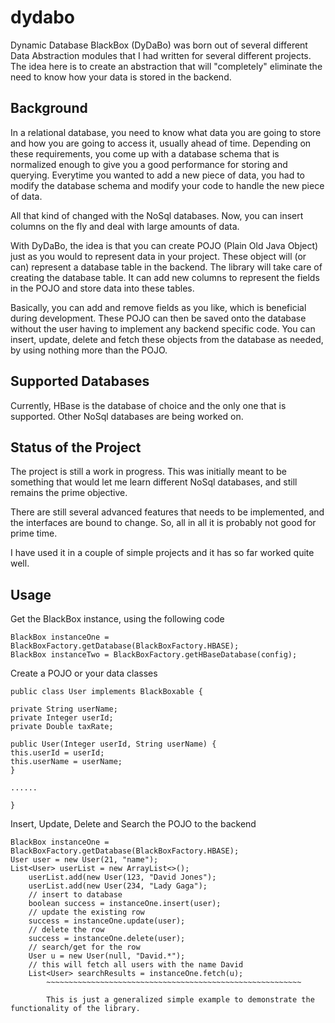 # dydabo
Dynamic Database BlackBox (DyDaBo) was born out of several different Data Abstraction modules that I had written for several different projects.
The idea here is to create an abstraction that will "completely" eliminate the need to know how your data is stored in the backend.

Background
---------------------------------
In a relational database, you need to know what data you are going to store and how you are going to access it, usually ahead of time. Depending on these requirements, you come up with a database schema that is normalized enough to give you a good performance for storing and querying. Everytime you wanted to add a new piece of data, you had to modify the database schema and modify your code to handle the new piece of data.

All that kind of changed with the NoSql databases. Now, you can insert columns on the fly and deal with large amounts of data.

With DyDaBo, the idea is that you can create POJO (Plain Old Java Object) just as you would to represent data in your project. These object will (or can) represent a database table in the backend. The library will take care of creating the database table. It can add new columns to represent the fields in the POJO and store data into these tables.

Basically, you can add and remove fields as you like, which is beneficial during development. These POJO can then be saved onto the database without the user having to implement any backend specific code. You can insert, update, delete and fetch these objects from the database as needed, by using nothing more than the POJO.

Supported Databases
-----------------------------------
Currently, HBase is the database of choice and the only one that is supported. Other NoSql databases are being worked on.


Status of the Project
-----------------------------------
The project is still a work in progress. This was initially meant to be something that would let me learn different NoSql databases, and still remains the prime objective.

There are still several advanced features that needs to be implemented, and the interfaces are bound to change. So, all in all it is probably not good for prime time.

I have used it in a couple of simple projects and it has so far worked quite well.

Usage
-----------------------------------

Get the BlackBox instance, using the following code

~~~~~~~~~~~~~~~~~~~~~~~~~~~~~~~~~~
BlackBox instanceOne = BlackBoxFactory.getDatabase(BlackBoxFactory.HBASE);
BlackBox instanceTwo = BlackBoxFactory.getHBaseDatabase(config);
~~~~~~~~~~~~~~~~~~~~~~~~~~~~~~~~~~

Create a POJO or your data classes

~~~~~~~~~~~~~~~~~~~~~~~~~~~~~~~~~~~~~~~~~~~~~~~~~~~~~~
public class User implements BlackBoxable {

private String userName;
private Integer userId;
private Double taxRate;

public User(Integer userId, String userName) {
this.userId = userId;
this.userName = userName;
}

......

}
~~~~~~~~~~~~~~~~~~~~~~~~~~~~~~~~~~~~~~~~~~~~~~~~~~~~~~~

Insert, Update, Delete and Search the POJO to the backend

~~~~~~~~~~~~~~~~~~~~~~~~~~~~~~~~~~~~~~~~~~~~~~~~~~~~~~~~
BlackBox instanceOne = BlackBoxFactory.getDatabase(BlackBoxFactory.HBASE);
User user = new User(21, "name");
List<User> userList = new ArrayList<>();
    userList.add(new User(123, "David Jones");
    userList.add(new User(234, "Lady Gaga");
    // insert to database
    boolean success = instanceOne.insert(user);
    // update the existing row
    success = instanceOne.update(user);
    // delete the row
    success = instanceOne.delete(user);
    // search/get for the row
    User u = new User(null, "David.*");
    // this will fetch all users with the name David
    List<User> searchResults = instanceOne.fetch(u);
        ~~~~~~~~~~~~~~~~~~~~~~~~~~~~~~~~~~~~~~~~~~~~~~~~~~~~~~~~~

        This is just a generalized simple example to demonstrate the functionality of the library.




